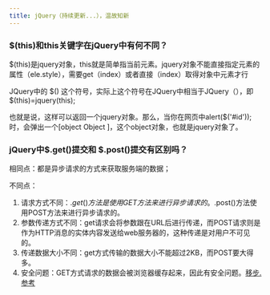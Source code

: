 ```yaml
---
title: jQuery（持续更新...），温故知新
---
```


### $(this)和this关键字在jQuery中有何不同？ 

\$(this)是jquery对象，this就是简单指当前元素。jquery对象不能直接指定元素的属性（ele.style），需要get（index）或者直接（index）取得对象中元素才行

JQuery中的 \$() 这个符号，实际上这个符号在JQuery中相当于JQuery（），即\$(this)=jquery(this);

也就是说，这样可以返回一个jquery对象。那么，当你在网页中alert(\$('#id'));时，会弹出一个[object Object ]，这个object对象，也就是jquery对象了。

### jQuery中\$.get()提交和 \$.post()提交有区别吗？

相同点：都是异步请求的方式来获取服务端的数据；

不同点：

1. 请求方式不同：$.get()方法是使用GET方法来进行异步请求的。$.post()方法使用POST方法来进行异步请求的。
2. 参数传递方式不同：get请求会将参数跟在URL后进行传递，而POST请求则是作为HTTP消息的实体内容发送给web服务器的，这种传递是对用户不可见的。
3. 传递数据大小不同：get方式传输的数据大小不能超过2KB，而POST要大得多。
4. 安全问题：GET方式请求的数据会被浏览器缓存起来，因此有安全问题。[移步.参考](https://blog.csdn.net/hai1991yu/article/details/81407016)